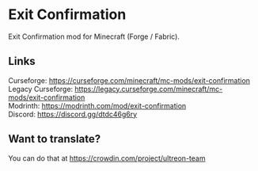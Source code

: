# Exit Confirmation
Exit Confirmation mod for Minecraft (Forge / Fabric).

## Links
Curseforge: https://curseforge.com/minecraft/mc-mods/exit-confirmation  
Legacy Curseforge: https://legacy.curseforge.com/minecraft/mc-mods/exit-confirmation  
Modrinth: https://modrinth.com/mod/exit-confirmation  
Discord: https://discord.gg/dtdc46g6ry  

## Want to translate?
You can do that at https://crowdin.com/project/ultreon-team
